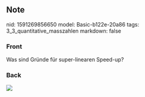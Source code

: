 ## Note
nid: 1591269856650
model: Basic-b122e-20a86
tags: 3_3_quantitative_masszahlen
markdown: false

### Front
Was sind Gründe für super-linearen Speed-up?

### Back
<img src="paste-36fd785ecb68586af84d1fb157efbba3ad7d9e1f.jpg">
